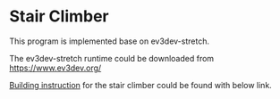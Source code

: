 # Stair Climber

This program is implemented base on ev3dev-stretch.

The ev3dev-stretch runtime could be downloaded from https://www.ev3dev.org/

[Building instruction](https://le-www-live-s.legocdn.com/sc/media/lessons/mindstorms-ev3/building-instructions/model-expansion-set/ev3-model-expansion-set-stair-climber-8f4d9f19b87fa2e37e28aebe2b24486b.pdf) for the stair climber could be found with below link.